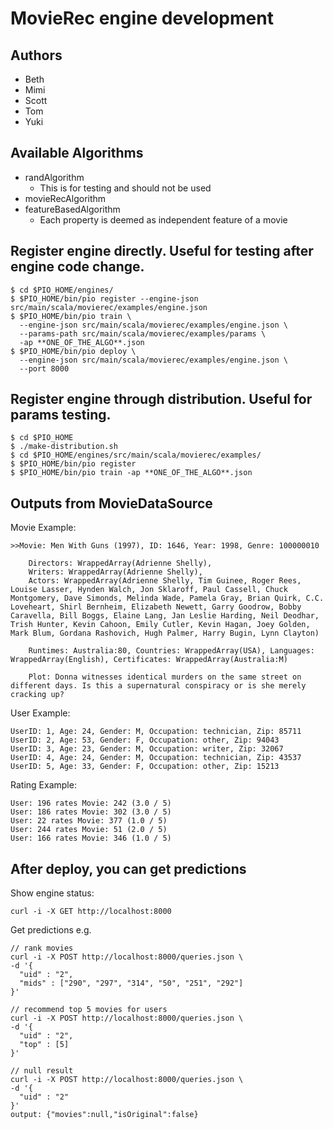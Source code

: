 MovieRec engine development
=====================================
## Authors
- Beth
- Mimi
- Scott
- Tom
- Yuki

## Available Algorithms
- randAlgorithm
    + This is for testing and should not be used
- movieRecAlgorithm
- featureBasedAlgorithm
    + Each property is deemed as independent feature of a movie

## Register engine directly. Useful for testing after engine code change.
```
$ cd $PIO_HOME/engines/
$ $PIO_HOME/bin/pio register --engine-json src/main/scala/movierec/examples/engine.json
$ $PIO_HOME/bin/pio train \
  --engine-json src/main/scala/movierec/examples/engine.json \
  --params-path src/main/scala/movierec/examples/params \
  -ap **ONE_OF_THE_ALGO**.json
$ $PIO_HOME/bin/pio deploy \
  --engine-json src/main/scala/movierec/examples/engine.json \
  --port 8000
```

## Register engine through distribution. Useful for params testing.
```
$ cd $PIO_HOME
$ ./make-distribution.sh
$ cd $PIO_HOME/engines/src/main/scala/movierec/examples/
$ $PIO_HOME/bin/pio register
$ $PIO_HOME/bin/pio train -ap **ONE_OF_THE_ALGO**.json
```

## Outputs from MovieDataSource
Movie Example:
```
>>Movie: Men With Guns (1997), ID: 1646, Year: 1998, Genre: 100000010

    Directors: WrappedArray(Adrienne Shelly),
    Writers: WrappedArray(Adrienne Shelly),
    Actors: WrappedArray(Adrienne Shelly, Tim Guinee, Roger Rees, Louise Lasser, Hynden Walch, Jon Sklaroff, Paul Cassell, Chuck Montgomery, Dave Simonds, Melinda Wade, Pamela Gray, Brian Quirk, C.C. Loveheart, Shirl Bernheim, Elizabeth Newett, Garry Goodrow, Bobby Caravella, Bill Boggs, Elaine Lang, Jan Leslie Harding, Neil Deodhar, Trish Hunter, Kevin Cahoon, Emily Cutler, Kevin Hagan, Joey Golden, Mark Blum, Gordana Rashovich, Hugh Palmer, Harry Bugin, Lynn Clayton)

    Runtimes: Australia:80, Countries: WrappedArray(USA), Languages: WrappedArray(English), Certificates: WrappedArray(Australia:M)

    Plot: Donna witnesses identical murders on the same street on different days. Is this a supernatural conspiracy or is she merely cracking up?

```
User Example:
```
UserID: 1, Age: 24, Gender: M, Occupation: technician, Zip: 85711
UserID: 2, Age: 53, Gender: F, Occupation: other, Zip: 94043
UserID: 3, Age: 23, Gender: M, Occupation: writer, Zip: 32067
UserID: 4, Age: 24, Gender: M, Occupation: technician, Zip: 43537
UserID: 5, Age: 33, Gender: F, Occupation: other, Zip: 15213
```
Rating Example:
```
User: 196 rates Movie: 242 (3.0 / 5)
User: 186 rates Movie: 302 (3.0 / 5)
User: 22 rates Movie: 377 (1.0 / 5)
User: 244 rates Movie: 51 (2.0 / 5)
User: 166 rates Movie: 346 (1.0 / 5)
```

## After deploy, you can get predictions

Show engine status:
```
curl -i -X GET http://localhost:8000
```

Get predictions
e.g.
```
// rank movies
curl -i -X POST http://localhost:8000/queries.json \
-d '{
  "uid" : "2",
  "mids" : ["290", "297", "314", "50", "251", "292"]
}'

// recommend top 5 movies for users
curl -i -X POST http://localhost:8000/queries.json \
-d '{
  "uid" : "2",
  "top" : [5]
}'

// null result
curl -i -X POST http://localhost:8000/queries.json \
-d '{
  "uid" : "2"
}'
output: {"movies":null,"isOriginal":false}
```
